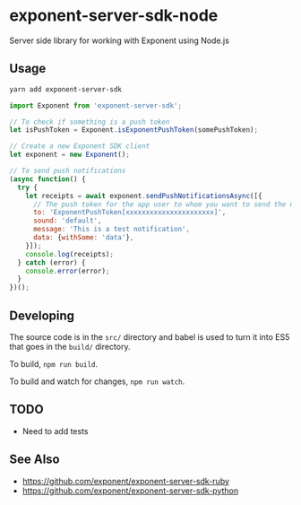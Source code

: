 # exponent-server-sdk-node
Server side library for working with Exponent using Node.js

## Usage

```bash
yarn add exponent-server-sdk
```

```js
import Exponent from 'exponent-server-sdk';

// To check if something is a push token
let isPushToken = Exponent.isExponentPushToken(somePushToken);

// Create a new Exponent SDK client
let exponent = new Exponent();

// To send push notifications
(async function() {
  try {
    let receipts = await exponent.sendPushNotificationsAsync([{
      // The push token for the app user to whom you want to send the notification
      to: 'ExponentPushToken[xxxxxxxxxxxxxxxxxxxxxx]',
      sound: 'default',
      message: 'This is a test notification',
      data: {withSome: 'data'},
    }]);
    console.log(receipts);
  } catch (error) {
    console.error(error);
  }
})();
```

## Developing

The source code is in the `src/` directory and babel is used to turn it into ES5 that goes in the `build/` directory.

To build, `npm run build`.

To build and watch for changes, `npm run watch`.

## TODO

  * Need to add tests

## See Also

  * https://github.com/exponent/exponent-server-sdk-ruby
  * https://github.com/exponent/exponent-server-sdk-python
